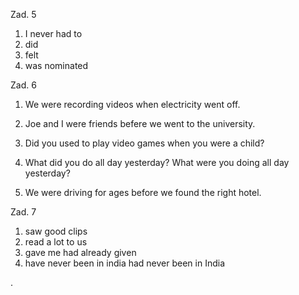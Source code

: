 Zad. 5
1. I never had to
2. did
3. felt
4. was nominated

Zad. 6
1. We were recording videos when electricity went off.

2. Joe and I were friends befere we went to the university.

3. Did you used to play video games when you were a child?

4. What did you do all day yesterday?
What were you doing all day yesterday?
5. We were driving for ages before we found the right hotel.


Zad. 7
1. saw good clips
2. read a lot to us
3. gave me
had already given
4. have never been in india
had never been in India


.

